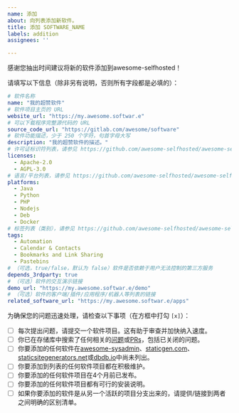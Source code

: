 ```yaml
---
name: 添加
about: 向列表添加新软件。
title: 添加 SOFTWARE_NAME
labels: addition
assignees: ''

---
```


感谢您抽出时间建议将新的软件添加到awesome-selfhosted！ 

请填写以下信息（除非另有说明，否则所有字段都是必填的）：


```yaml
# 软件名称
name: "我的超赞软件"
# 软件项目主页的 URL
website_url: "https://my.awesome.softwar.e"
# 可以下载程序完整源代码的 URL
source_code_url: "https://gitlab.com/awesome/software"
# 软件功能描述，少于 250 个字符，句首字母大写
description: "我的超赞软件的描述。"
# 许可证标识符列表，请参见 https://github.com/awesome-selfhosted/awesome-selfhosted-data/blob/master/licenses.yml 获取完整的许可证列表
licenses:
  - Apache-2.0
  - AGPL-3.0
# 语言/平台列表，请参见 https://github.com/awesome-selfhosted/awesome-selfhosted-data/tree/master/platforms 获取完整的平台列表
platforms:
  - Java
  - Python
  - PHP
  - Nodejs
  - Deb
  - Docker
# 标签列表（类别），请参见 https://github.com/awesome-selfhosted/awesome-selfhosted-data/tree/master/tags 获取完整的标签列表
tags:
  - Automation
  - Calendar & Contacts
  - Bookmarks and Link Sharing
  - Pastebins
# （可选，true/false，默认为 false）软件是否依赖于用户无法控制的第三方服务
depends_3rdparty: true
# （可选）软件的交互演示链接
demo_url: "https://my.awesome.softwar.e/demo"
# （可选）软件的客户端/插件/应用程序/机器人等列表的链接
related_software_url: "https://my.awesome.softwar.e/apps"

```

为确保您的问题迅速处理，请检查以下事项（在方框中打勾 `[x]`）：

- [ ] 每次提出问题，请提交一个软件项目。这有助于审查并加快纳入速度。
- [ ] 你已在存储库中搜索了任何相关的[问题](https://github.com/awesome-selfhosted/awesome-selfhosted-data/issues)或[PRs](https://github.com/awesome-selfhosted/awesome-selfhosted-data/pulls)，包括已关闭的问题。
- [ ] 你要添加的任何软件在[awesome-sysadmin](https://github.com/n1trux/awesome-sysadmin)、[staticgen.com](https://www.staticgen.com/)、[staticsitegenerators.net](https://staticsitegenerators.net/)或[dbdb.io](https://dbdb.io/browse)中尚未列出。
- [ ] 你要添加到列表的任何软件项目都在积极维护。
- [ ] 你要添加的任何软件项目在4个月前已发布。
- [ ] 你要添加的任何软件项目都有可行的安装说明。
- [ ] 如果你要添加的软件是从另一个活跃的项目分支出来的，请提供/链接到两者之间明确的区别清单。
